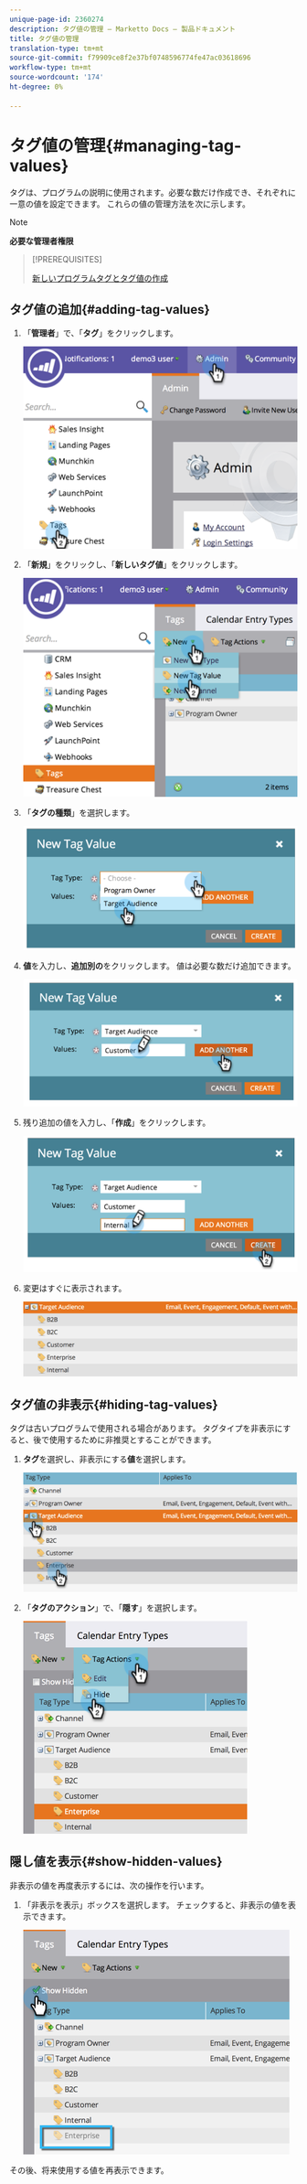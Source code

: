 ```yaml
---
unique-page-id: 2360274
description: タグ値の管理 — Marketto Docs — 製品ドキュメント
title: タグ値の管理
translation-type: tm+mt
source-git-commit: f79909ce8f2e37bf0748596774fe47ac03618696
workflow-type: tm+mt
source-wordcount: '174'
ht-degree: 0%

---
```



# タグ値の管理{#managing-tag-values}

[](/help/marketo/product-docs/core-marketo-concepts/programs/working-with-programs/understanding-tags.md) タグは、プログラムの説明に使用されます。必要な数だけ作成でき、それぞれに一意の値を設定できます。 これらの値の管理方法を次に示します。

>[!NOTE]
>
>**必要な管理者権限**

>[!PREREQUISITES]
>
>[新しいプログラムタグとタグ値の作成](/help/marketo/product-docs/administration/tags/create-a-new-program-tag-and-tag-values.md)

## タグ値の追加{#adding-tag-values}

1. 「**管理者**」で、「**タグ**」をクリックします。

   ![](assets/image2014-9-24-12-3a24-3a55.png)

1. 「**新規**」をクリックし、「**新しいタグ値**」をクリックします。

   ![](assets/image2014-9-24-12-3a25-3a23.png)

1. 「**タグの種類**」を選択します。

   ![](assets/image2014-9-24-12-3a26-3a2.png)

1. **値**&#x200B;を入力し、**追加別の**&#x200B;をクリックします。 値は必要な数だけ追加できます。

   ![](assets/image2014-9-24-12-3a26-3a27.png)

1. 残り追加の値を入力し、「**作成**」をクリックします。

   ![](assets/image2014-9-24-12-3a26-3a55.png)

1. 変更はすぐに表示されます。

   ![](assets/image2014-9-24-12-3a27-3a34.png)

## タグ値の非表示{#hiding-tag-values}

タグは古いプログラムで使用される場合があります。 タグタイプを非表示にすると、後で使用するために非推奨とすることができます。

1. **タグ**&#x200B;を選択し、非表示にする&#x200B;**値**&#x200B;を選択します。

   ![](assets/image2014-9-24-12-3a28-3a25.png)

1. 「**タグのアクション**」で、「**隠す**」を選択します。

   ![](assets/image2014-9-24-12-3a29-3a4.png)

## 隠し値を表示{#show-hidden-values}

非表示の値を再度表示するには、次の操作を行います。

1. 「非表示を表示」ボックスを選択します。 チェックすると、非表示の値を表示できます。

   ![](assets/image2014-9-24-12-3a29-3a58.png)

その後、将来使用する値を再表示できます。
